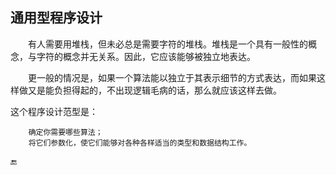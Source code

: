 ## 通用型程序设计

&emsp;&emsp;有人需要用堆栈，但未必总是需要字符的堆栈。堆栈是一个具有一般性的概念，与字符的概念并无关系。因此，它应该能够被独立地表达。

&emsp;&emsp;更一般的情况是，如果一个算法能以独立于其表示细节的方式表达，而如果这样做又是能负担得起的，不出现逻辑毛病的话，那么就应该这样去做。

这个程序设计范型是：

```
    确定你需要哪些算法；
    将它们参数化，使它们能够对各种各样适当的类型和数据结构工作。
```

🔚

